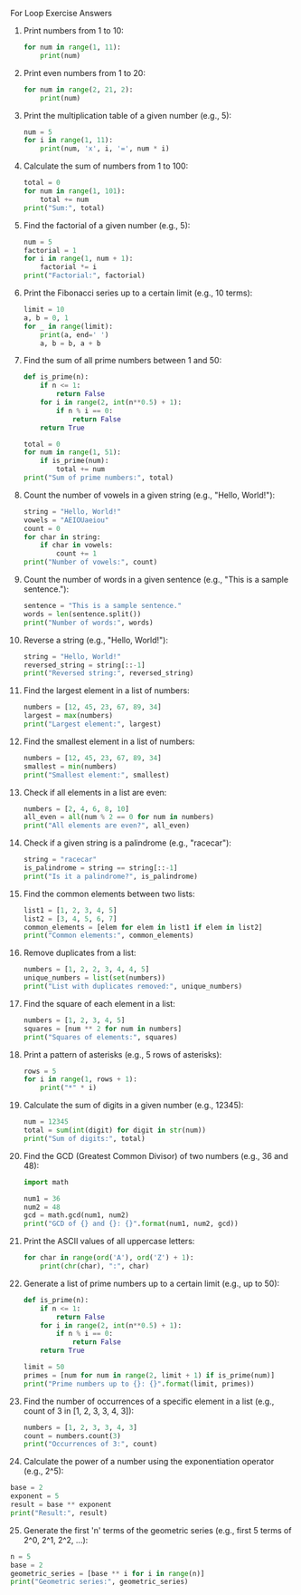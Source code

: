 For Loop Exercise Answers

1. Print numbers from 1 to 10:
   ```python
   for num in range(1, 11):
       print(num)
   ```

2. Print even numbers from 1 to 20:
   ```python
   for num in range(2, 21, 2):
       print(num)
   ```

3. Print the multiplication table of a given number (e.g., 5):
   ```python
   num = 5
   for i in range(1, 11):
       print(num, 'x', i, '=', num * i)
   ```

4. Calculate the sum of numbers from 1 to 100:
   ```python
   total = 0
   for num in range(1, 101):
       total += num
   print("Sum:", total)
   ```

5. Find the factorial of a given number (e.g., 5):
   ```python
   num = 5
   factorial = 1
   for i in range(1, num + 1):
       factorial *= i
   print("Factorial:", factorial)
   ```

6. Print the Fibonacci series up to a certain limit (e.g., 10 terms):
   ```python
   limit = 10
   a, b = 0, 1
   for _ in range(limit):
       print(a, end=' ')
       a, b = b, a + b
   ```

7. Find the sum of all prime numbers between 1 and 50:
   ```python
   def is_prime(n):
       if n <= 1:
           return False
       for i in range(2, int(n**0.5) + 1):
           if n % i == 0:
               return False
       return True

   total = 0
   for num in range(1, 51):
       if is_prime(num):
           total += num
   print("Sum of prime numbers:", total)
   ```

8. Count the number of vowels in a given string (e.g., "Hello, World!"):
   ```python
   string = "Hello, World!"
   vowels = "AEIOUaeiou"
   count = 0
   for char in string:
       if char in vowels:
           count += 1
   print("Number of vowels:", count)
   ```

9. Count the number of words in a given sentence (e.g., "This is a sample sentence."):
   ```python
   sentence = "This is a sample sentence."
   words = len(sentence.split())
   print("Number of words:", words)
   ```

10. Reverse a string (e.g., "Hello, World!"):
    ```python
    string = "Hello, World!"
    reversed_string = string[::-1]
    print("Reversed string:", reversed_string)
    ```

11. Find the largest element in a list of numbers:
    ```python
    numbers = [12, 45, 23, 67, 89, 34]
    largest = max(numbers)
    print("Largest element:", largest)
    ```

12. Find the smallest element in a list of numbers:
    ```python
    numbers = [12, 45, 23, 67, 89, 34]
    smallest = min(numbers)
    print("Smallest element:", smallest)
    ```

13. Check if all elements in a list are even:
    ```python
    numbers = [2, 4, 6, 8, 10]
    all_even = all(num % 2 == 0 for num in numbers)
    print("All elements are even?", all_even)
    ```

14. Check if a given string is a palindrome (e.g., "racecar"):
    ```python
    string = "racecar"
    is_palindrome = string == string[::-1]
    print("Is it a palindrome?", is_palindrome)
    ```

15. Find the common elements between two lists:
    ```python
    list1 = [1, 2, 3, 4, 5]
    list2 = [3, 4, 5, 6, 7]
    common_elements = [elem for elem in list1 if elem in list2]
    print("Common elements:", common_elements)
    ```

16. Remove duplicates from a list:
    ```python
    numbers = [1, 2, 2, 3, 4, 4, 5]
    unique_numbers = list(set(numbers))
    print("List with duplicates removed:", unique_numbers)
    ```

17. Find the square of each element in a list:
    ```python
    numbers = [1, 2, 3, 4, 5]
    squares = [num ** 2 for num in numbers]
    print("Squares of elements:", squares)
    ```

18. Print a pattern of asterisks (e.g., 5 rows of asterisks):
    ```python
    rows = 5
    for i in range(1, rows + 1):
        print("*" * i)
    ```

19. Calculate the sum of digits in a given number (e.g., 12345):
    ```python
    num = 12345
    total = sum(int(digit) for digit in str(num))
    print("Sum of digits:", total)
    ```

20. Find the GCD (Greatest Common Divisor) of two numbers (e.g., 36 and 48):
    ```python
    import math

    num1 = 36
    num2 = 48
    gcd = math.gcd(num1, num2)
    print("GCD of {} and {}: {}".format(num1, num2, gcd))
    ```

21. Print the ASCII values of all uppercase letters:
    ```python
    for char in range(ord('A'), ord('Z') + 1):
        print(chr(char), ":", char)
    ```

22. Generate a list of prime numbers up to a certain limit (e.g., up to 50):
    ```python
    def is_prime(n):
        if n <= 1:
            return False
        for i in range(2, int(n**0.5) + 1):
            if n % i == 0:
                return False
        return True

    limit = 50
    primes = [num for num in range(2, limit + 1) if is_prime(num)]
    print("Prime numbers up to {}: {}".format(limit, primes))
    ```

23. Find the number of occurrences of a specific element in a list (e.g., count of 3 in [1, 2, 3, 3, 4, 3]):
    ```python
    numbers = [1, 2, 3, 3, 4, 3]
    count = numbers.count(3)
    print("Occurrences of 3:", count)
    ```

24. Calculate the power of a number using the exponentiation operator (e.g., 2^5):
   ```python
   base = 2
   exponent = 5
   result = base ** exponent
   print("Result:", result)
   ```

25. Generate the first 'n' terms of the geometric series (e.g., first 5 terms of 2^0, 2^1, 2^2, ...):
   ```python
   n = 5
   base = 2
   geometric_series = [base ** i for i in range(n)]
   print("Geometric series:", geometric_series)
   ```

